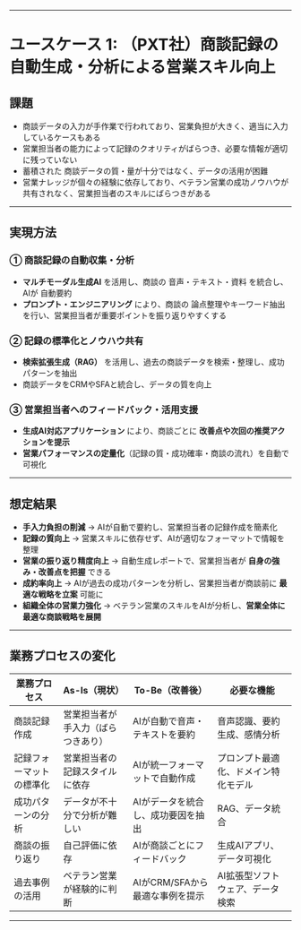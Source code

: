 
---

# **ユースケース 1: （PXT社）商談記録の自動生成・分析による営業スキル向上**
## **課題**  
- 商談データの入力が手作業で行われており、営業負担が大きく、適当に入力しているケースもある  
- 営業担当者の能力によって記録のクオリティがばらつき、必要な情報が適切に残っていない  
- 蓄積された 商談データの質・量が十分ではなく、データの活用が困難  
- 営業ナレッジが個々の経験に依存しており、ベテラン営業の成功ノウハウが共有されなく、営業担当者のスキルにばらつきがある

---

## **実現方法**
### **① 商談記録の自動収集・分析**
- **マルチモーダル生成AI** を活用し、商談の 音声・テキスト・資料 を統合し、AIが 自動要約  
- **プロンプト・エンジニアリング** により、商談の 論点整理やキーワード抽出 を行い、営業担当者が重要ポイントを振り返りやすくする 


### **② 記録の標準化とノウハウ共有**
- **検索拡張生成（RAG）** を活用し、過去の商談データを検索・整理し、成功パターンを抽出 
- 商談データをCRMやSFAと統合し、データの質を向上  

### **③ 営業担当者へのフィードバック・活用支援**
- **生成AI対応アプリケーション** により、商談ごとに **改善点や次回の推奨アクションを提示**  
- **営業パフォーマンスの定量化**（記録の質・成功確率・商談の流れ）を自動で可視化  

---

## **想定結果**
- **手入力負担の削減** → AIが自動で要約し、営業担当者の記録作成を簡素化  
- **記録の質向上** → 営業スキルに依存せず、AIが適切なフォーマットで情報を整理  
- **営業の振り返り精度向上** → 自動生成レポートで、営業担当者が **自身の強み・改善点を把握** できる  
- **成約率向上** → AIが過去の成功パターンを分析し、営業担当者が商談前に **最適な戦略を立案** 可能に  
- **組織全体の営業力強化** → ベテラン営業のスキルをAIが分析し、**営業全体に最適な商談戦略を展開**  

---

## **業務プロセスの変化**
| **業務プロセス** | **As-Is（現状）** | **To-Be（改善後）** | **必要な機能** |
|----------------|----------------|----------------|----------------|
| 商談記録作成 | 営業担当者が手入力（ばらつきあり） | AIが自動で音声・テキストを要約 | 音声認識、要約生成、感情分析 |
| 記録フォーマットの標準化 | 営業担当者の記録スタイルに依存 | AIが統一フォーマットで自動作成 | プロンプト最適化、ドメイン特化モデル |
| 成功パターンの分析 | データが不十分で分析が難しい | AIがデータを統合し、成功要因を抽出 | RAG、データ統合 |
| 商談の振り返り | 自己評価に依存 | AIが商談ごとにフィードバック | 生成AIアプリ、データ可視化 |
| 過去事例の活用 | ベテラン営業が経験的に判断 | AIがCRM/SFAから最適な事例を提示 | AI拡張型ソフトウェア、データ検索 |

---
